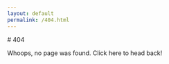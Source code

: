 ```yaml
---
layout: default
permalink: /404.html
---
```


<div class="static-center-button hover-fade" markdown="1" onclick="window.history.back();">
# 404

Whoops, no page was found. Click here to head back!
</div>

